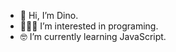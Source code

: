 - 👋 Hi, I’m Dino.
- 👨🏻‍💻 I’m interested in programing.
- 🤓 I’m currently learning JavaScript. 


<!---
cetax92/cetax92 is a ✨ special ✨ repository because its `README.md` (this file) appears on your GitHub profile.
You can click the Preview link to take a look at your changes.
--->
